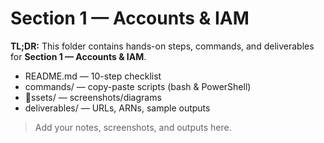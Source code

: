 ﻿# Section 1 — Accounts & IAM

**TL;DR:** This folder contains hands-on steps, commands, and deliverables for **Section 1 — Accounts & IAM**.

- README.md — 10-step checklist
- commands/ — copy-paste scripts (bash & PowerShell)
- ssets/ — screenshots/diagrams
- deliverables/ — URLs, ARNs, sample outputs

> Add your notes, screenshots, and outputs here.
